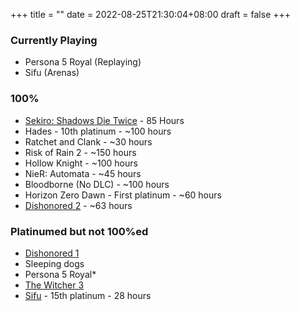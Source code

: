 +++
title =  ""
date = 2022-08-25T21:30:04+08:00
draft = false
+++
### Currently Playing
- Persona 5 Royal (Replaying)
- Sifu (Arenas)
### 100%
- [Sekiro: Shadows Die Twice](https://youtu.be/OXaeOXQwhtk) - 85 Hours
- Hades - 10th platinum - ~100 hours
- Ratchet and Clank - ~30 hours
- Risk of Rain 2 - ~150 hours
- Hollow Knight - ~100 hours
- NieR: Automata - ~45 hours
- Bloodborne (No DLC) - ~100 hours
- Horizon Zero Dawn - First platinum - ~60 hours
- [Dishonored 2](https://youtu.be/_3bs6to5pm4) - ~63 hours
### Platinumed but not 100%ed
- [Dishonored 1](https://youtu.be/BwJBtOMsYyI)
- Sleeping dogs
- Persona 5 Royal*
- [The Witcher 3](https://youtu.be/fI7F0vM7USo)
- [Sifu](https://youtu.be/3iiG7TlDsVc) - 15th platinum - 28 hours
